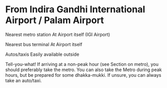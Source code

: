 # From Indira Gandhi International Airport / Palam Airport

Nearest metro station
At Airport itself (IGI Airport)

Nearest bus terminal
At Airport itself

Autos/taxis
Easily available outside

Tell-you-what!
If arriving at a non-peak hour (see Section on metro), you should preferably take the metro. You can also take the Metro during peak hours, but be prepared for some dhakka-mukki. If unsure, you can always take an auto/taxi.
